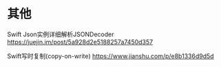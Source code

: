 # 其他
Swift Json实例详细解析JSONDecoder
https://juejin.im/post/5a928d2e5188257a7450d357

Swift写时复制(copy-on-write)
https://www.jianshu.com/p/e8b1336d9d5d